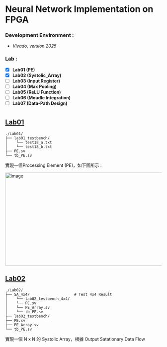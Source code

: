 # Neural Network Implementation on FPGA  

### Development Environment : 
- *Vivado, version 2025*   


### Lab : 
- [x] **Lab01 (PE)**
- [X] **Lab02 (Systolic_Array)**
- [ ] **Lab03 (Input Register)**
- [ ] **Lab04 (Max Pooling)**
- [ ] **Lab05 (ReLU Function)**
- [ ] **Lab06 (Moudle Integration)**
- [ ] **Lab07 (Data-Path Design)**

# 

## [Lab01](./Lab01) 
```
./Lab01/
├── lab01_testbench/  
│    └── test18_a.txt  
│    └── test18_b.txt  
├── PE.sv                        
└── tb_PE.sv    
```
實現一個Processing Element (PE)，如下圖所示 :  
   
<img width="600" height="300" alt="image" src="https://github.com/user-attachments/assets/5e62ab76-81d2-4af2-ba27-ad5c3426a452" />




## [Lab02](./Lab02)  
```
./Lab02/
├── SA_4x4/                    # Test 4x4 Result  
│    └── lab02_testbench_4x4/
│    └── PE.sv 
│    └── PE_Array.sv 
│    └── tb_PE.sv 
├── lab02_testbench/    
├── PE.sv  
├── PE_Array.sv                          
└── tb_PE.sv   
```
實現一個 N x N 的 Systolic Array，根據 Output Satationary Data Flow  

